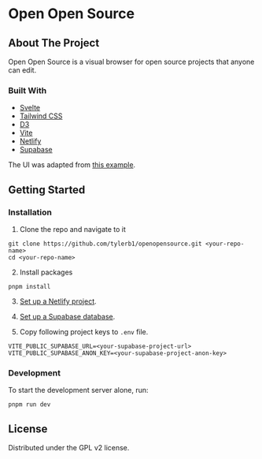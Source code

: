# Open Open Source

## About The Project

Open Open Source is a visual browser for open source projects that anyone can edit.

### Built With

- [Svelte](https://svelte.dev/)
- [Tailwind CSS](https://tailwindcss.com/)
- [D3](https://d3js.org/)
- [Vite](https://vitejs.dev/)
- [Netlify](https://www.netlify.com/)
- [Supabase](https://supabase.io/)

The UI was adapted from [this example](https://svend3r.dev/charts/circlePack).

## Getting Started

### Installation

1. Clone the repo and navigate to it

```
git clone https://github.com/tylerb1/openopensource.git <your-repo-name>
cd <your-repo-name>
```

2. Install packages

```
pnpm install
```

3. [Set up a Netlify project](https://docs.netlify.com/get-started/).

4. [Set up a Supabase database](https://supabase.com/docs/guides/getting-started).

5. Copy following project keys to `.env` file.

```
VITE_PUBLIC_SUPABASE_URL=<your-supabase-project-url>
VITE_PUBLIC_SUPABASE_ANON_KEY=<your-supabase-project-anon-key>
```

### Development

To start the development server alone, run:

`pnpm run dev`

## License

Distributed under the GPL v2 license.

